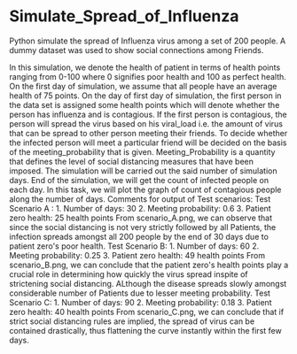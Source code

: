 # Simulate_Spread_of_Influenza
Python simulate the spread of Influenza virus among a set of 200 people. A dummy dataset was used to show social connections among Friends.

In this simulation, we denote the health of patient in terms of health points ranging from 0-100
where 0 signifies poor health and 100 as perfect health. On the first day of simulation, we assume that all people have
an average health of 75 points. On the day of first day of simulation, the first person in the data set is assigned some
health points which will denote whether the person has influenza and is contagious. If the first person is contagious,
the person will spread the virus based on his viral_load i.e. the amount of virus that can be spread to other person
meeting their friends. To decide whether the infected person will meet a particular friend will be decided on the basis
of the meeting_probability that is given. Meeting_Probability is a quantity that defines the level of social distancing
measures that have been imposed. The simulation will be carried out the said number of simulation days.
End of the simulation, we will get the count of infected people on each day.
In this task, we will plot the graph of count of contagious people along the number of days.
Comments for output of Test scenarios:
Test Scenario A :
    1. Number of days: 30
    2. Meeting probability: 0.6
    3. Patient zero health: 25 health points
    From scenario_A.png, we can observe that since the social distancing is not very strictly followed by all Patients,
    the infection spreads amongst all 200 people by the end of 30 days due to patient zero's poor health.
Test Scenario B:
    1. Number of days: 60
    2. Meeting probability: 0.25
    3. Patient zero health: 49 health points
    From scenario_B.png, we can conclude that the patient zero's health points play a crucial role in determining how
    quickly the virus spread inspite of strictening social distancing. ALthough the disease spreads slowly amongst
    considerable number of Patients due to lesser meeting probability.
Test Scenario C:
    1. Number of days: 90
    2. Meeting probability: 0.18
    3. Patient zero health: 40 health points
    From scenario_C.png, we can conclude that if strict social distancing rules are implied, the spread of virus can be
    contained drastically, thus flattening the curve instantly within the first few days.
